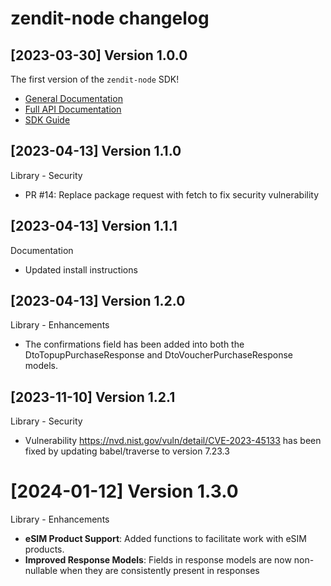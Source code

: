 zendit-node changelog
=====================

[2023-03-30] Version 1.0.0
--------------------------------
The first version of the `zendit-node` SDK!

- [General Documentation](https://developers.zendit.io)
- [Full API Documentation](https://developers.zendit.io/api)
- [SDK Guide](SDK-GUIDE.md)

[2023-04-13] Version 1.1.0
--------------------------------

Library - Security

- PR #14: Replace package request with fetch to fix security vulnerability

[2023-04-13] Version 1.1.1
--------------------------------

Documentation 

- Updated install instructions


[2023-04-13] Version 1.2.0
--------------------------------

Library - Enhancements 

- The confirmations field has been added into both the DtoTopupPurchaseResponse and DtoVoucherPurchaseResponse models.

[2023-11-10] Version 1.2.1
--------------------------------

Library - Security 

- Vulnerability https://nvd.nist.gov/vuln/detail/CVE-2023-45133 has been fixed by updating babel/traverse to version 7.23.3

# [2024-01-12] Version 1.3.0

Library - Enhancements

- **eSIM Product Support**: Added functions to facilitate work with eSIM products.
- **Improved Response Models**: Fields in response models are now non-nullable when they are consistently present in responses
